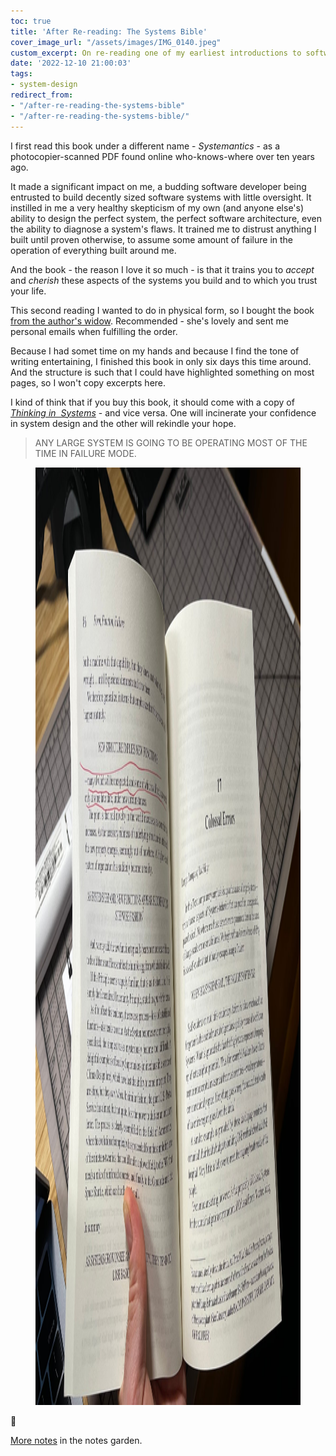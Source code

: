 ```yaml
---
toc: true
title: 'After Re-reading: The Systems Bible'
cover_image_url: "/assets/images/IMG_0140.jpeg"
custom_excerpt: On re-reading one of my earliest introductions to software design.
date: '2022-12-10 21:00:03'
tags:
- system-design
redirect_from:
- "/after-re-reading-the-systems-bible"
- "/after-re-reading-the-systems-bible/"
---
```


I first read this book under a different name - _Systemantics_ - as a photocopier-scanned PDF found online who-knows-where over ten years ago.

It made a significant impact on me, a budding software developer being entrusted to build decently sized software systems with little oversight. It instilled in me a very healthy skepticism of my own (and anyone else's) ability to design the perfect system, the perfect software architecture, even the ability to diagnose a system's flaws. It trained me to distrust anything I built until proven otherwise, to assume some amount of failure in the operation of everything built around me.

And the book - the reason I love it so much - is that it trains you to _accept_ and _cherish_ these aspects of the systems you build and to which you trust your life.

This second reading I wanted to do in physical form, so I bought the book [from the author's widow](https://generalsystemantics.com/product/the-systems-bible/). Recommended - she's lovely and sent me personal emails when fulfilling the order.

Because I had somet time on my hands and because I find the tone of writing entertaining, I finished this book in only six days this time around. And the structure is such that I could have highlighted something on most pages, so I won't copy excerpts here.

I kind of think that if you buy this book, it should come with a copy of _[Thinking in &nbsp;Systems](https://en.wikipedia.org/wiki/Thinking_In_Systems:_A_Primer)_ - and vice versa. One will incinerate your confidence in system design and the other will rekindle your hope.

> ANY LARGE SYSTEM IS GOING TO BE OPERATING MOST OF THE TIME IN FAILURE MODE.

<figure class="kg-card kg-image-card"><img src="/assets/images/IMG_0139.jpeg" class="kg-image" alt  width="2000" height="1500"  sizes="(min-width: 720px) 720px"></figure>

🍃

[More notes](https://notes.joshbeckman.org/tags/#books-24551371) in the notes garden.

